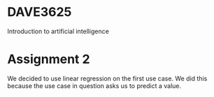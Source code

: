 # DAVE3625
Introduction to artificial intelligence

# Assignment 2

We decided to use linear regression on the first use case. We did this because the use case in question asks us to predict a value. 
